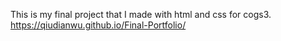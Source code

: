 This is my final project that I made with html and css for cogs3.  https://qiudianwu.github.io/Final-Portfolio/
